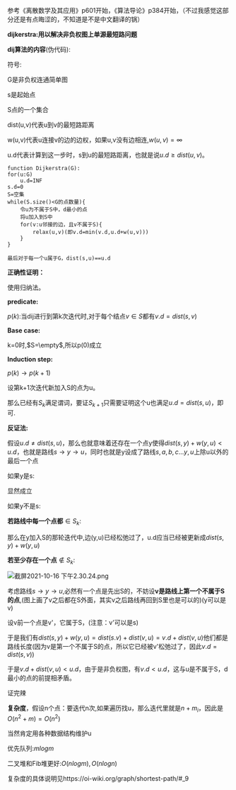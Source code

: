 参考《离散数学及其应用》p601开始，《算法导论》p384开始，（不过我感觉这部分还是有点晦涩的，不知道是不是中文翻译的锅）

**dijkerstra:用以解决非负权图上单源最短路问题**

**dij算法的内容**(伪代码):

符号:

G是非负权连通简单图

s是起始点

S点的一个集合

dist(u,v)代表u到v的最短路距离

w(u,v)代表u连接v的边的边权，如果u,v没有边相连,$w(u,v)=\infty$

u.d代表计算到这一步时，s到u的最短路距离，也就是说$u.d\geq dist(u,v)$。

```
function Dijkerstra(G):
for(u:G)
	u.d=INF
s.d=0
S=空集
while(S.size()<G的点数量){
	令u为不属于S中，d最小的点
	将u加入到S中
	for(v:u邻接的边，且v不属于S){
		relax(u,v)(即v.d=min(v.d,u.d+w(u,v)))
	}
}

最后对于每一个u属于G，dist(s,u)==u.d
```

**正确性证明：**

使用归纳法。

**predicate:**

$p(k)$:当dij进行到第k次迭代时,对于每个结点$v\in S$都有$v.d=dist(s,v)$

**Base case:**

k=0时,$S=\empty$,所以p(0)成立

**Induction step:**

$p(k)\rightarrow p(k+1)$

设第k+1次迭代新加入S的点为u。

那么已经有$S_k$满足谓词，要证$S_{k+1}$只需要证明这个u也满足$u.d=dist(s,u)$，即可.

**反证法:**

假设$u.d\neq dist(s,u)$，那么也就意味着还存在一个点y使得$dist(s,y)+w(y,u)<u.d$，也就是路线$s\rightarrow y\rightarrow u$，同时也就是y设成了路线$s,a,b,c...y,u$上除u以外的最后一个点

如果y是s:

显然成立

如果y不是s:

**若路线中每一个点都**$\in S_k$:

那么在y加入S的那轮迭代中,边(y,u)已经松弛过了，u.d应当已经被更新成$dist(s,y)+w(y,u)$

**若至少存在一个点**$\not \in S_k$:

![截屏2021-10-16 下午2.30.24.png][1]

考虑路线$s\rightarrow y\rightarrow u$,必然有一个点是先出S的，不妨设**v是路线上第一个不属于S的点**,(图上画了v之后都在S外面，其实v之后路线再回到S里也是可以的)(y可以是v)

设v前一个点是v'，它属于S，(注意：v'可以是s)

于是我们有$dist(s,y)+w(y,u)=dist(s.v)+dist(v,u)=v.d+dist(v,u)$他们都是路线长度(因为v是第一个不属于S的点，所以它已经被v'松弛过了，因此$v.d=dist(s,v)$)

于是$v.d+dist(v,u)<u.d$，由于是非负权图，有$v.d<u.d$，这与u是不属于S，d最小的点的前提相矛盾。



证完辣



**复杂度**，假设n个点：要迭代n次,如果遍历找u，那么迭代里就是$n+m_i$，因此是$O(n^2+m)=O(n^2)$

当然肯定用各种数据结构维护u

优先队列:$mlog m$

二叉堆和Fib堆更好:$O(nlogm),O(nlogn)$

复杂度的具体说明见https://oi-wiki.org/graph/shortest-path/#_9


[1]: http://81.68.182.133/usr/uploads/2021/10/534016710.png